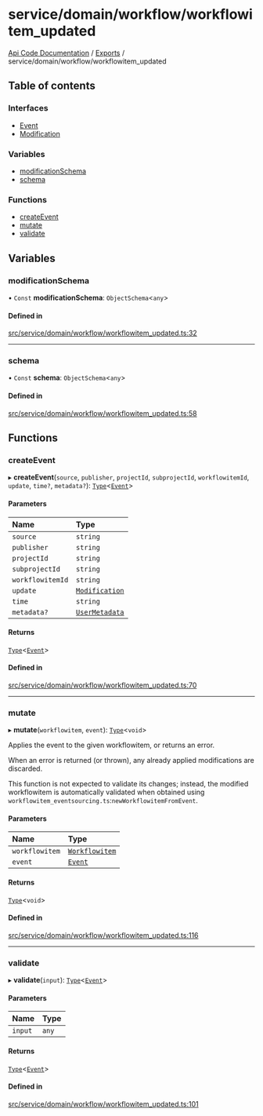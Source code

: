 # service/domain/workflow/workflowitem\_updated
 
[Api Code Documentation](../README.md) / [Exports](../modules.md) / service/domain/workflow/workflowitem\_updated

## Table of contents

### Interfaces

- [Event](../interfaces/service_domain_workflow_workflowitem_updated.Event.md)
- [Modification](../interfaces/service_domain_workflow_workflowitem_updated.Modification.md)

### Variables

- [modificationSchema](service_domain_workflow_workflowitem_updated.md#modificationschema)
- [schema](service_domain_workflow_workflowitem_updated.md#schema)

### Functions

- [createEvent](service_domain_workflow_workflowitem_updated.md#createevent)
- [mutate](service_domain_workflow_workflowitem_updated.md#mutate)
- [validate](service_domain_workflow_workflowitem_updated.md#validate)

## Variables

### modificationSchema

• `Const` **modificationSchema**: `ObjectSchema`\<`any`\>

#### Defined in

[src/service/domain/workflow/workflowitem_updated.ts:32](https://github.com/openkfw/TruBudget/blob/965031f/api/src/service/domain/workflow/workflowitem_updated.ts#L32)

___

### schema

• `Const` **schema**: `ObjectSchema`\<`any`\>

#### Defined in

[src/service/domain/workflow/workflowitem_updated.ts:58](https://github.com/openkfw/TruBudget/blob/965031f/api/src/service/domain/workflow/workflowitem_updated.ts#L58)

## Functions

### createEvent

▸ **createEvent**(`source`, `publisher`, `projectId`, `subprojectId`, `workflowitemId`, `update`, `time?`, `metadata?`): [`Type`](result.md#type)\<[`Event`](../interfaces/service_domain_workflow_workflowitem_updated.Event.md)\>

#### Parameters

| Name | Type |
| :------ | :------ |
| `source` | `string` |
| `publisher` | `string` |
| `projectId` | `string` |
| `subprojectId` | `string` |
| `workflowitemId` | `string` |
| `update` | [`Modification`](../interfaces/service_domain_workflow_workflowitem_updated.Modification.md) |
| `time` | `string` |
| `metadata?` | [`UserMetadata`](service_domain_metadata.md#usermetadata) |

#### Returns

[`Type`](result.md#type)\<[`Event`](../interfaces/service_domain_workflow_workflowitem_updated.Event.md)\>

#### Defined in

[src/service/domain/workflow/workflowitem_updated.ts:70](https://github.com/openkfw/TruBudget/blob/965031f/api/src/service/domain/workflow/workflowitem_updated.ts#L70)

___

### mutate

▸ **mutate**(`workflowitem`, `event`): [`Type`](result.md#type)\<`void`\>

Applies the event to the given workflowitem, or returns an error.

When an error is returned (or thrown), any already applied modifications are
discarded.

This function is not expected to validate its changes; instead, the modified
workflowitem is automatically validated when obtained using
`workflowitem_eventsourcing.ts`:`newWorkflowitemFromEvent`.

#### Parameters

| Name | Type |
| :------ | :------ |
| `workflowitem` | [`Workflowitem`](../interfaces/service_domain_workflow_workflowitem.Workflowitem.md) |
| `event` | [`Event`](../interfaces/service_domain_workflow_workflowitem_updated.Event.md) |

#### Returns

[`Type`](result.md#type)\<`void`\>

#### Defined in

[src/service/domain/workflow/workflowitem_updated.ts:116](https://github.com/openkfw/TruBudget/blob/965031f/api/src/service/domain/workflow/workflowitem_updated.ts#L116)

___

### validate

▸ **validate**(`input`): [`Type`](result.md#type)\<[`Event`](../interfaces/service_domain_workflow_workflowitem_updated.Event.md)\>

#### Parameters

| Name | Type |
| :------ | :------ |
| `input` | `any` |

#### Returns

[`Type`](result.md#type)\<[`Event`](../interfaces/service_domain_workflow_workflowitem_updated.Event.md)\>

#### Defined in

[src/service/domain/workflow/workflowitem_updated.ts:101](https://github.com/openkfw/TruBudget/blob/965031f/api/src/service/domain/workflow/workflowitem_updated.ts#L101)
